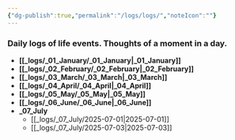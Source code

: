 ```yaml
---
{"dg-publish":true,"permalink":"/logs/logs/","noteIcon":""}
---
```


### Daily logs of life events. Thoughts of a moment in a day.


- **[[_logs/_01_January/_01_January\|_01_January]]**
- **[[_logs/_02_February/_02_February\|_02_February]]**
- **[[_logs/_03_March/_03_March\|_03_March]]**
- **[[_logs/_04_April/_04_April\|_04_April]]**
- **[[_logs/_05_May/_05_May\|_05_May]]**
- **[[_logs/_06_June/_06_June\|_06_June]]**
- **_07_July**
	- [[_logs/_07_July/2025-07-01\|2025-07-01]]
	- [[_logs/_07_July/2025-07-03\|2025-07-03]]


